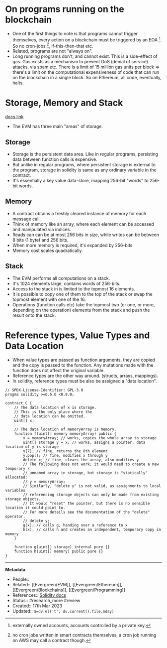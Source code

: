 # On programs running on the blockchain
- One of the first things to note is that programs cannot trigger themselves, every action on a blockchain must be triggered by an EOA [^1]. So no cron-jobs [^2], if-this-then-that etc.
- Related, programs are not "always on".
- Long running programs don't, and cannot exist. This is a side-effect of gas. Gas exists as a mechanism to prevent DoS (denial of service) attacks, via spam etc. There is a limit of 15 million gas units per block => there's a limit on the computational expensiveness of code that can run on the blockchain in a single block. So on Ethereum, all code, eventually, halts.

# Storage, Memory and Stack
[docs link](https://docs.soliditylang.org/en/latest/introduction-to-smart-contracts.html#storage-memory-and-the-stack)

- The EVM has three main "areas" of storage.
## Storage
- Storage is the persistent data area. Like in regular programs, persisting data between function calls is expensive.
- But unlike in regular programs, where persistent storage is external to the program, storage in solidity is same as any ordinary variable in the contract.
- It's essentially a key value data-store, mapping 256-bit "words" to 256-bit words.

## Memory
- A contract obtains a freshly cleared instance of memory for each message call.
- Think of memory like an array, where each element can be accessed and manipulated via indices.
- Reads can can be at most 256 bits in size, while writes can be between 8 bits (1 byte) and 256 bits.
- When more memory is required, it's expanded by 256-bits
- Memory cost scales quadratically.

## Stack
- The EVM performs all computations on a stack.
- It's 1024 elements large, contains words of 256-bits.
- Access to the stack in is limited to the topmost 16 elements.
- It is possible to copy one of them to the top of the stack or swap the topmost element with one of the 16.
- Operations (function calls etc) take the topmost two (or one, or more, depending on the operation) elements from the stack and push the result onto the stack.

# Reference types, Value Types and Data Location
- When value types are passed as function arguments, they are copied and the copy is passed to the function. Any mutations made with the function does not affect the original variable.
- Reference types are the other way around. (structs, arrays, mappings).
- In solidity, reference types must be also be assigned a "data location".

```solidity
// SPDX-License-Identifier: GPL-3.0
pragma solidity >=0.5.0 <0.9.0;

contract C {
    // The data location of x is storage.
    // This is the only place where the
    // data location can be omitted.
    uint[] x;

    // The data location of memoryArray is memory.
    function f(uint[] memory memoryArray) public {
        x = memoryArray; // works, copies the whole array to storage
        uint[] storage y = x; // works, assigns a pointer, data location of y is storage
        y[7]; // fine, returns the 8th element
        y.pop(); // fine, modifies x through y
        delete x; // fine, clears the array, also modifies y
        // The following does not work; it would need to create a new temporary /
        // unnamed array in storage, but storage is "statically" allocated:
        // y = memoryArray;
        // Similarly, "delete y" is not valid, as assignments to local variables
        // referencing storage objects can only be made from existing storage objects.
        // It would "reset" the pointer, but there is no sensible location it could point to.
        // For more details see the documentation of the "delete" operator.
        // delete y;
        g(x); // calls g, handing over a reference to x
        h(x); // calls h and creates an independent, temporary copy in memory
    }

    function g(uint[] storage) internal pure {}
    function h(uint[] memory) public pure {}
}
```

---
**Metadata**
- People::
- Related:: [[Evergreen/EVM]], [[Evergreen/Ethereum]], [[Evergreen/Blockchains]], [[Evergreen/Programming]]
- References:: [Solidity docs](https://docs.soliditylang.org/en/latest/)
- Status:: #research_more #review
- Created:: 17th Mar 2023
- Updated:: `$=dv.el('t', dv.current().file.mday)`

[^1]: externally owned accounts, accounts controlled by a private key.
[^2]: no cron jobs written in smart contracts themselves, a cron job running on AWS may call a contract though.